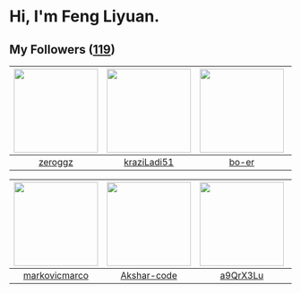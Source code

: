 # Hi, I'm Feng Liyuan.

## My Followers ([119](https://github.com/SunRunAway?tab=followers))

| <img src="https://avatars.githubusercontent.com/u/55519398?v=4" width="150" height="150" /> | <img src="https://avatars.githubusercontent.com/u/120910584?v=4" width="150" height="150" /> | <img src="https://avatars.githubusercontent.com/u/49479987?v=4" width="150" height="150" /> | <img src="https://avatars.githubusercontent.com/u/50138288?v=4" width="150" height="150" /> |
| :-----------------------------------------------------------------------------------------: | :------------------------------------------------------------------------------------------: | :-----------------------------------------------------------------------------------------: | :-----------------------------------------------------------------------------------------: |
|                            [zeroggz](https://github.com/zeroggz)                            |                         [kraziLadi51](https://github.com/kraziLadi51)                        |                              [bo-er](https://github.com/bo-er)                              |                       [xuhuifang996](https://github.com/xuhuifang996)                       |

| <img src="https://avatars.githubusercontent.com/u/52882128?v=4" width="150" height="150" /> | <img src="https://avatars.githubusercontent.com/u/59618640?v=4" width="150" height="150" /> | <img src="https://avatars.githubusercontent.com/u/46620760?v=4" width="150" height="150" /> | <img src="https://avatars.githubusercontent.com/u/58126365?v=4" width="150" height="150" /> |
| :-----------------------------------------------------------------------------------------: | :-----------------------------------------------------------------------------------------: | :-----------------------------------------------------------------------------------------: | :-----------------------------------------------------------------------------------------: |
|                      [markovicmarco](https://github.com/markovicmarco)                      |                        [Akshar-code](https://github.com/Akshar-code)                        |                           [a9QrX3Lu](https://github.com/a9QrX3Lu)                           |                       [kellyraymond](https://github.com/kellyraymond)                       |